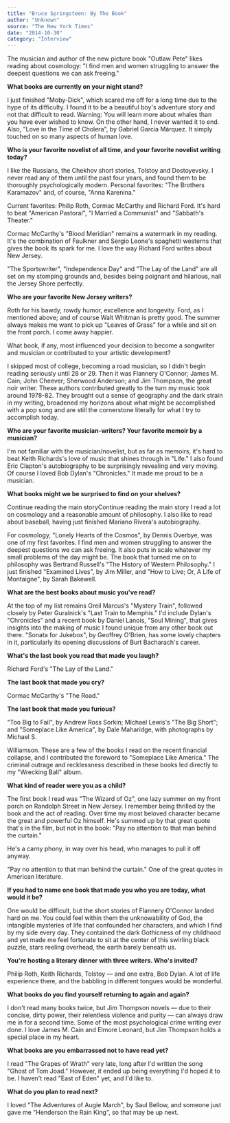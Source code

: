 ```yaml
---
title: "Bruce Springsteen: By The Book"
author: "Unknown"
source: "The New York Times"
date: "2014-10-30"
category: "Interview"
---
```


The musician and author of the new picture book "Outlaw Pete" likes reading about cosmology: "I find men and women struggling to answer the deepest questions we can ask freeing."

**What books are currently on your night stand?**

I just finished "Moby-Dick", which scared me off for a long time due to the hype of its difficulty. I found it to be a beautiful boy's adventure story and not that difficult to read. Warning: You will learn more about whales than you have ever wished to know. On the other hand, I never wanted it to end. Also, "Love in the Time of Cholera", by Gabriel García Márquez. It simply touched on so many aspects of human love.

**Who is your favorite novelist of all time, and your favorite novelist writing today?**

I like the Russians, the Chekhov short stories, Tolstoy and Dostoyevsky. I never read any of them until the past four years, and found them to be thoroughly psychologically modern. Personal favorites: "The Brothers Karamazov" and, of course, "Anna Karenina."

Current favorites: Philip Roth, Cormac McCarthy and Richard Ford. It's hard to beat "American Pastoral", "I Married a Communist" and "Sabbath's Theater."

Cormac McCarthy's "Blood Meridian" remains a watermark in my reading. It's the combination of Faulkner and Sergio Leone's spaghetti westerns that gives the book its spark for me. I love the way Richard Ford writes about New Jersey.

"The Sportswriter", "Independence Day" and "The Lay of the Land" are all set on my stomping grounds and, besides being poignant and hilarious, nail the Jersey Shore perfectly.

**Who are your favorite New Jersey writers?**

Roth for his bawdy, rowdy humor, excellence and longevity. Ford, as I mentioned above; and of course Walt Whitman is pretty good. The summer always makes me want to pick up "Leaves of Grass" for a while and sit on the front porch. I come away happier.

What book, if any, most influenced your decision to become a songwriter and musician or contributed to your artistic development?

I skipped most of college, becoming a road musician, so I didn't begin reading seriously until 28 or 29. Then it was Flannery O'Connor; James M. Cain; John Cheever; Sherwood Anderson; and Jim Thompson, the great noir writer. These authors contributed greatly to the turn my music took around 1978-82. They brought out a sense of geography and the dark strain in my writing, broadened my horizons about what might be accomplished with a pop song and are still the cornerstone literally for what I try to accomplish today.

**Who are your favorite musician-writers? Your favorite memoir by a musician?**

I'm not familiar with the musician/novelist, but as far as memoirs, it's hard to beat Keith Richards's love of music that shines through in "Life." I also found Eric Clapton's autobiography to be surprisingly revealing and very moving. Of course I loved Bob Dylan's "Chronicles." It made me proud to be a musician.

**What books might we be surprised to find on your shelves?**

Continue reading the main storyContinue reading the main story I read a lot on cosmology and a reasonable amount of philosophy. I also like to read about baseball, having just finished Mariano Rivera's autobiography.

For cosmology, "Lonely Hearts of the Cosmos", by Dennis Overbye, was one of my first favorites. I find men and women struggling to answer the deepest questions we can ask freeing. It also puts in scale whatever my small problems of the day might be. The book that turned me on to philosophy was Bertrand Russell's "The History of Western Philosophy." I just finished "Examined Lives", by Jim Miller, and "How to Live; Or, A Life of Montaigne", by Sarah Bakewell.

**What are the best books about music you've read?**

At the top of my list remains Greil Marcus's "Mystery Train", followed closely by Peter Guralnick's "Last Train to Memphis." I'd include Dylan's "Chronicles" and a recent book by Daniel Lanois, "Soul Mining", that gives insights into the making of music I found unique from any other book out there. "Sonata for Jukebox", by Geoffrey O'Brien, has some lovely chapters in it, particularly its opening discussions of Burt Bacharach's career.

**What's the last book you read that made you laugh?**

Richard Ford's "The Lay of the Land."

**The last book that made you cry?**

Cormac McCarthy's "The Road."

**The last book that made you furious?**

"Too Big to Fail", by Andrew Ross Sorkin; Michael Lewis's "The Big Short"; and "Someplace Like America", by Dale Maharidge, with photographs by Michael S.

Williamson. These are a few of the books I read on the recent financial collapse, and I contributed the foreword to "Someplace Like America." The criminal outrage and recklessness described in these books led directly to my "Wrecking Ball" album.

**What kind of reader were you as a child?**

The first book I read was "The Wizard of Oz", one lazy summer on my front porch on Randolph Street in New Jersey. I remember being thrilled by the book and the act of reading. Over time my most beloved character became the great and powerful Oz himself. He's summed up by that great quote that's in the film, but not in the book: "Pay no attention to that man behind the curtain."

He's a carny phony, in way over his head, who manages to pull it off anyway.

"Pay no attention to that man behind the curtain." One of the great quotes in American literature.

**If you had to name one book that made you who you are today, what would it be?**

One would be difficult, but the short stories of Flannery O'Connor landed hard on me. You could feel within them the unknowability of God, the intangible mysteries of life that confounded her characters, and which I find by my side every day. They contained the dark Gothicness of my childhood and yet made me feel fortunate to sit at the center of this swirling black puzzle, stars reeling overhead, the earth barely beneath us.

**You're hosting a literary dinner with three writers. Who's invited?**

Philip Roth, Keith Richards, Tolstoy — and one extra, Bob Dylan. A lot of life experience there, and the babbling in different tongues would be wonderful.

**What books do you find yourself returning to again and again?**

I don't read many books twice, but Jim Thompson novels — due to their concise, dirty power, their relentless violence and purity — can always draw me in for a second time. Some of the most psychological crime writing ever done. I love James M. Cain and Elmore Leonard, but Jim Thompson holds a special place in my heart.

**What books are you embarrassed not to have read yet?**

I read "The Grapes of Wrath" very late, long after I'd written the song "Ghost of Tom Joad." However, it ended up being everything I'd hoped it to be. I haven't read "East of Eden" yet, and I'd like to.

**What do you plan to read next?**

I loved "The Adventures of Augie March", by Saul Bellow, and someone just gave me "Henderson the Rain King", so that may be up next.
